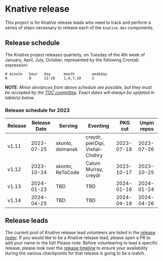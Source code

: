 # Knative release

This project is for Knative release leads who need to track and perform a series of steps necessary to release each of the `knative.dev` components.

## Release schedule

The Knative project releases quarterly, on Tuesday of the 4th week of January, April, July, October, represented by the following Crontab expression:

```
# minute   hour   day      month        weekday
0          0      22-28    1,4,7,10     2
```

**NOTE**: *Minor deviances from above schedule are possible, but they must be accepted by the [TOC committee](https://github.com/knative/community/blob/main/TECH-OVERSIGHT-COMMITTEE.md). Exact dates will always be updated in table(s) below.*

### Release schedule for 2023

| Release | Release Date | Serving             | Eventing                        | PKG cut    | Unpin repos
| ------- | ------------ | ------------------- | --------------------------------| ---------- | -----------
| v1.11   | 2023-07-25   | skonto, dsimansk    | creydr, pierDipi, Vishal-Chdhry | 2023-07-18 | 2023-07-26
| v1.12   | 2023-10-24   | skonto, ReToCode    | Calum Murray, creydr            | 2023-10-17 | 2023-10-25
| v1.13   | 2024-01-23   | TBD                 | TBD                             | 2024-01-16 | 2024-01-24
| v1.14   | 2024-04-25   | TBD                 | TBD                             | 2024-04-18 | 2024-04-26

## Release leads
The current pool of Knative release lead volunteers are listed in the [release roster](./ROSTER.md). If you would like to be a Knative release lead, please open a PR to add your name to the list! Please note: Before volunteering to lead a specific release, please look over the [release timeline](TIMELINE.md) to ensure your availability during the various checkpoints for that release is going to be a match.
